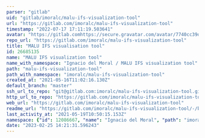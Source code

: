 ```yaml
---
parser: "gitlab"
uid: "gitlab/imoralc/malu-ifs-visualization-tool"
url: "https://gitlab.com/imoralc/malu-ifs-visualization-tool"
timestamp: "2022-07-17 17:11:19.503641"
avatar: "https://gitlab.comhttps://secure.gravatar.com/avatar/7740cc39dbb153cc1f80e60ed1a6aa87?s=80&d=identicon"
repo_url: "https://gitlab.com/imoralc/malu-ifs-visualization-tool"
title: "MALU IFS visualisation tool"
id: 26685135
name: "MALU IFS visualization tool"
name_with_namespace: "Ignacio del Moral / MALU IFS visualization tool"
path: "malu-ifs-visualization-tool"
path_with_namespace: "imoralc/malu-ifs-visualization-tool"
created_at: "2021-05-16T11:02:16.130Z"
default_branch: "master"
ssh_url_to_repo: "git@gitlab.com:imoralc/malu-ifs-visualization-tool.git"
http_url_to_repo: "https://gitlab.com/imoralc/malu-ifs-visualization-tool.git"
web_url: "https://gitlab.com/imoralc/malu-ifs-visualization-tool"
readme_url: "https://gitlab.com/imoralc/malu-ifs-visualization-tool/-/blob/master/README.md"
last_activity_at: "2021-05-19T10:50:15.153Z"
namespace: {"id": 12086667, "name": "Ignacio del Moral", "path": "imoralc", "kind": "user", "full_path": "imoralc", "parent_id": null, "avatar_url": "https://secure.gravatar.com/avatar/7740cc39dbb153cc1f80e60ed1a6aa87?s=80&d=identicon", "web_url": "https://gitlab.com/imoralc"}
date: "2023-02-25 14:21:31.596243"
---
```

